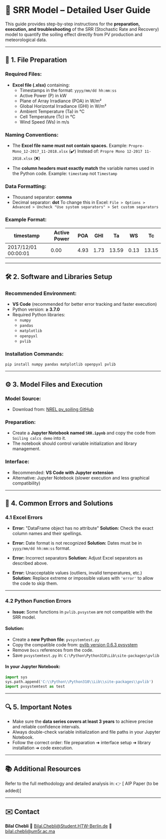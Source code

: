 
# 📘 SRR Model – Detailed User Guide

This guide provides step-by-step instructions for the **preparation, execution, and troubleshooting** of the SRR (Stochastic Rate and Recovery) model to quantify the soiling effect directly from PV production and meteorological data.

---

## 📂 1. File Preparation

### Required Files:
- **Excel file (.xlsx)** containing:
  - Timestamps in the format: `yyyy/mm/dd hh:mm:ss`
  - Active Power (P) in kW
  - Plane of Array Irradiance (POA) in W/m²
  - Global Horizontal Irradiance (GHI) in W/m²
  - Ambient Temperature (Ta) in °C
  - Cell Temperature (Tc) in °C
  - Wind Speed (Ws) in m/s

### Naming Conventions:
- The **Excel file name must not contain spaces.**
  Example: `Propre-Mono_12-2017_11-2018.xlsx` (✔️)
  Instead of: `Propre Mono 12-2017 11-2018.xlsx` (❌)

- The **column headers must exactly match** the variable names used in the Python code.
  Example: `timestamp` not `Timestamp`

### Data Formatting:
- Thousand separator: **comma**
- Decimal separator: **dot**
To change this in Excel:
`File > Options > Advanced > Uncheck "Use system separators" > Set custom separators`

### Example Format:
| timestamp            | Active Power | POA  | GHI  | Ta   | WS   | Tc   |
|----------------------|--------------|------|------|------|------|------|
| 2017/12/01 00:00:01  | 0.00         | 4.93 | 1.73 | 13.59| 0.13 | 13.15|

---

## 🛠️ 2. Software and Libraries Setup

### Recommended Environment:
- **VS Code** (recommended for better error tracking and faster execution)
- Python version: **≥ 3.7.0**
- Required Python libraries:
  - `numpy`
  - `pandas`
  - `matplotlib`
  - `openpyxl`
  - `pvlib`

### Installation Commands:
```bash
pip install numpy pandas matplotlib openpyxl pvlib
```

---

## ⚙️ 3. Model Files and Execution

### Model Source:
- Download from: [NREL pv_soiling GitHub](https://github.com/NREL/pv_soiling)

### Preparation:
- Create a **Jupyter Notebook named `SRR.ipynb`** and copy the code from `Soiling calcs demo` into it.
- The notebook should control variable initialization and library management.

### Interface:
- Recommended: **VS Code with Jupyter extension**
- Alternative: Jupyter Notebook (slower execution and less graphical compatibility)

---

## 🚧 4. Common Errors and Solutions

### 4.1 Excel Errors
- **Error:** "DataFrame object has no attribute"
  **Solution:** Check the exact column names and their spellings.

- **Error:** Date format is not recognized
  **Solution:** Dates must be in `yyyy/mm/dd hh:mm:ss` format.

- **Error:** Incorrect separators
  **Solution:** Adjust Excel separators as described above.

- **Error:** Unacceptable values (outliers, invalid temperatures, etc.)
  **Solution:** Replace extreme or impossible values with `'error'` to allow the code to skip them.

---

### 4.2 Python Function Errors
- **Issue:** Some functions in `pvlib.pvsystem` are not compatible with the SRR model.

#### Solution:
- Create a **new Python file**: `pvsystemtest.py`
- Copy the compatible code from: [pvlib version 0.6.3 pvsystem](https://pvlib-python.readthedocs.io/en/v0.6.3/_modules/pvlib/pvsystem.html)
- Remove `Docs` references from the code.
- Save `pvsystemtest.py` in:
  `C:\Python\Python310\Lib\site-packages\pvlib`

#### In your Jupyter Notebook:
```python
import sys
sys.path.append('C:\\Python\\Python310\\Lib\\site-packages\\pvlib')
import pvsystemtest as test
```

---

## 🔍 5. Important Notes
- Make sure the **data series covers at least 3 years** to achieve precise and reliable confidence intervals.
- Always double-check variable initialization and file paths in your Jupyter Notebook.
- Follow the correct order: file preparation ➜ interface setup ➜ library installation ➜ code execution.

---

## 📚 Additional Resources
Refer to the full methodology and detailed analysis in:
👉 [ AIP Paper (to be added)]

---

## ✉️ Contact
**Bilal Chebli**
📧 Bilal.Chebli@Student.HTW-Berlin.de
📧 bilal.chebli@um5r.ac.ma

